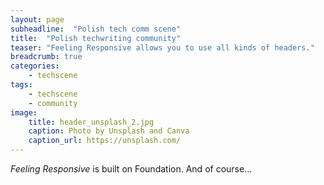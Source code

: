 ```yaml
---
layout: page
subheadline:  "Polish tech comm scene"
title:  "Polish techwriting community"
teaser: "Feeling Responsive allows you to use all kinds of headers."
breadcrumb: true
categories:
    - techscene
tags:
    - techscene
    - community
image:
    title: header_unsplash_2.jpg
    caption: Photo by Unsplash and Canva
    caption_url: https://unsplash.com/
---
```

*Feeling Responsive* is built on Foundation. And of course...
